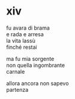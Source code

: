 # xiv

fu avara di brama  
e rada e arresa  
la vita lassù  
finché restai

ma fu mia sorgente  
non quella ingombrante  
carnale

allora ancora non sapevo  
partenza
